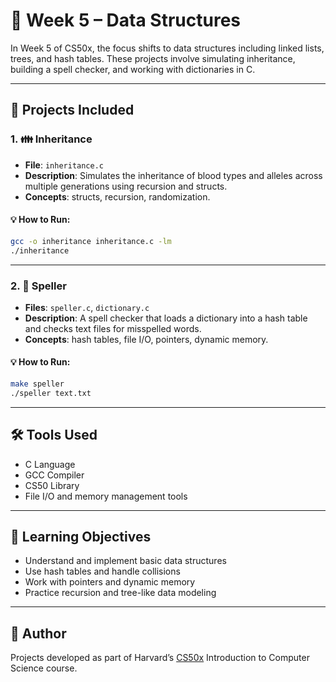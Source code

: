
# 🌳 Week 5 – Data Structures

In Week 5 of CS50x, the focus shifts to data structures including linked lists, trees, and hash tables. These projects involve simulating inheritance, building a spell checker, and working with dictionaries in C.

---

## 📂 Projects Included

### 1. 👪 Inheritance
- **File**: `inheritance.c`
- **Description**: Simulates the inheritance of blood types and alleles across multiple generations using recursion and structs.
- **Concepts**: structs, recursion, randomization.

#### 💡 How to Run:
```bash
gcc -o inheritance inheritance.c -lm
./inheritance
```

---

### 2. 🧠 Speller
- **Files**: `speller.c`, `dictionary.c`
- **Description**: A spell checker that loads a dictionary into a hash table and checks text files for misspelled words.
- **Concepts**: hash tables, file I/O, pointers, dynamic memory.

#### 💡 How to Run:
```bash
make speller
./speller text.txt
```

---

## 🛠️ Tools Used
- C Language
- GCC Compiler
- CS50 Library
- File I/O and memory management tools

---

## 🎯 Learning Objectives
- Understand and implement basic data structures
- Use hash tables and handle collisions
- Work with pointers and dynamic memory
- Practice recursion and tree-like data modeling

---

## 🧠 Author
Projects developed as part of Harvard’s [CS50x](https://cs50.harvard.edu/x/) Introduction to Computer Science course.
